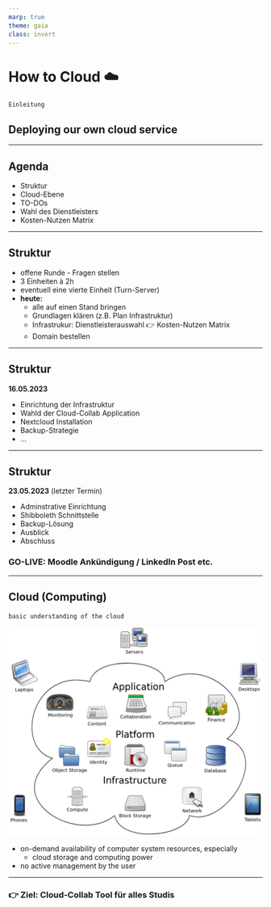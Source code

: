 ```yaml
---
marp: true
theme: gaia
class: invert
---
```

# <!--fit--> How to Cloud :cloud:

    Einleitung

## Deploying **our** own cloud service

---
<!-- footer: "How to Cloud - 2023" -->
## Agenda

* Struktur
* Cloud-Ebene
* TO-DOs
* Wahl des Dienstleisters
* Kosten-Nutzen Matrix

---

## Struktur

* offene Runde - Fragen stellen
* 3 Einheiten à 2h
* eventuell eine vierte Einheit (Turn-Server)
* **heute:**
  * alle auf einen Stand bringen
  * Grundlagen klären (z.B. Plan Infrastruktur)
  *  Infrastrukur: Dienstleisterauswahl :point_right: Kosten-Nutzen Matrix
  * Domain bestellen
---

## Struktur

**16.05.2023**
- Einrichtung der Infrastruktur
- Wahld der Cloud-Collab Application
- Nextcloud Installation
- Backup-Strategie
- ...

---

## Struktur

**23.05.2023** (letzter Termin)
- Adminstrative Einrichtung
- Shibboleth Schnittstelle
- Backup-Lösung
- Ausblick
- Abschluss

### GO-LIVE: Moodle Ankündigung / LinkedIn Post etc.
---

## Cloud (Computing)

    basic understanding of the cloud
![bg right:40%](image0.png)

* on-demand availability of computer system resources, especially
  * cloud storage and computing power
* no active management by the user

---
### :point_right: Ziel: Cloud-Collab Tool für alles Studis 